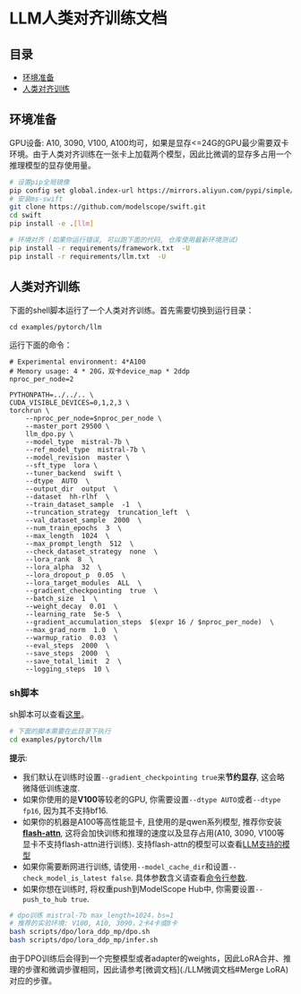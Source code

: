 # LLM人类对齐训练文档
## 目录
- [环境准备](#环境准备)
- [人类对齐训练](#人类对齐训练)

## 环境准备
GPU设备: A10, 3090, V100, A100均可，如果是显存<=24G的GPU最少需要双卡环境。由于人类对齐训练在一张卡上加载两个模型，因此比微调的显存多占用一个推理模型的显存使用量。
```bash
# 设置pip全局镜像
pip config set global.index-url https://mirrors.aliyun.com/pypi/simple/
# 安装ms-swift
git clone https://github.com/modelscope/swift.git
cd swift
pip install -e .[llm]

# 环境对齐 (如果你运行错误, 可以跑下面的代码, 仓库使用最新环境测试)
pip install -r requirements/framework.txt  -U
pip install -r requirements/llm.txt  -U
```

## 人类对齐训练
下面的shell脚本运行了一个人类对齐训练。首先需要切换到运行目录：

```shell
cd examples/pytorch/llm
```

运行下面的命令：

```shell
# Experimental environment: 4*A100
# Memory usage: 4 * 20G，双卡device_map * 2ddp
nproc_per_node=2

PYTHONPATH=../../.. \
CUDA_VISIBLE_DEVICES=0,1,2,3 \
torchrun \
    --nproc_per_node=$nproc_per_node \
    --master_port 29500 \
    llm_dpo.py \
    --model_type  mistral-7b \
    --ref_model_type  mistral-7b \
    --model_revision  master \
    --sft_type  lora \
    --tuner_backend  swift \
    --dtype  AUTO  \
    --output_dir  output  \
    --dataset  hh-rlhf  \
    --train_dataset_sample  -1  \
    --truncation_strategy  truncation_left  \
    --val_dataset_sample  2000  \
    --num_train_epochs  3  \
    --max_length  1024  \
    --max_prompt_length  512  \
    --check_dataset_strategy  none  \
    --lora_rank  8  \
    --lora_alpha  32  \
    --lora_dropout_p  0.05  \
    --lora_target_modules  ALL  \
    --gradient_checkpointing  true  \
    --batch_size  1  \
    --weight_decay  0.01  \
    --learning_rate  5e-5  \
    --gradient_accumulation_steps  $(expr 16 / $nproc_per_node)  \
    --max_grad_norm  1.0  \
    --warmup_ratio  0.03  \
    --eval_steps  2000  \
    --save_steps  2000  \
    --save_total_limit  2  \
    --logging_steps  10 \
```

### sh脚本

sh脚本可以查看[这里](https://github.com/modelscope/swift/tree/main/examples/pytorch/llm/scripts/dpo)。

```bash
# 下面的脚本需要在此目录下执行
cd examples/pytorch/llm
```

**提示**:

- 我们默认在训练时设置`--gradient_checkpointing true`来**节约显存**, 这会略微降低训练速度.
- 如果你使用的是**V100**等较老的GPU, 你需要设置`--dtype AUTO`或者`--dtype fp16`, 因为其不支持bf16.
- 如果你的机器是A100等高性能显卡, 且使用的是qwen系列模型, 推荐你安装[**flash-attn**](https://github.com/Dao-AILab/flash-attention), 这将会加快训练和推理的速度以及显存占用(A10, 3090, V100等显卡不支持flash-attn进行训练). 支持flash-attn的模型可以查看[LLM支持的模型](./支持的模型和数据集.md#模型)
- 如果你需要断网进行训练, 请使用`--model_cache_dir`和设置`--check_model_is_latest false`. 具体参数含义请查看[命令行参数](./命令行参数.md).
- 如果你想在训练时, 将权重push到ModelScope Hub中, 你需要设置`--push_to_hub true`.

```bash
# dpo训练 mistral-7b max_length=1024，bs=1
# 推荐的实验环境: V100, A10, 3090，2卡4卡或8卡
bash scripts/dpo/lora_ddp_mp/dpo.sh
bash scripts/dpo/lora_ddp_mp/infer.sh
```

由于DPO训练后会得到一个完整模型或者adapter的weights，因此LoRA合并、推理的步骤和微调步骤相同，因此请参考[微调文档](./LLM微调文档#Merge LoRA)对应的步骤。

